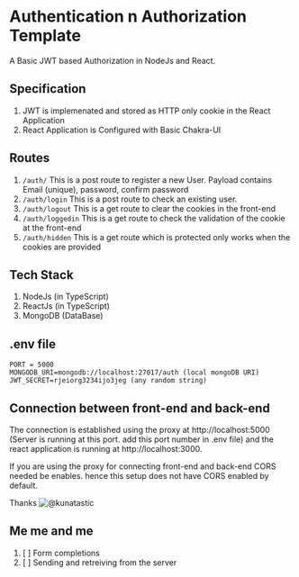 # Authentication n Authorization Template

A Basic JWT based Authorization in NodeJs and React.

## Specification

1. JWT is implemenated and stored as HTTP only cookie in the React Application
2. React Application is Configured with Basic Chakra-UI

## Routes

1. `/auth/` This is a post route to register a new User. Payload contains Email (unique), password, confirm password
2. `/auth/login` This is a post route to check an existing user.
3. `/auth/logout` This is a get route to clear the cookies in the front-end
4. `/auth/loggedin` This is a get route to check the validation of the cookie at the front-end
5. `/auth/hidden` This is a get route which is protected only works when the cookies are provided

## Tech Stack

1. NodeJs (in TypeScript)
2. ReactJs (in TypeScript)
3. MongoDB (DataBase)

## .env file

    PORT = 5000
    MONGODB_URI=mongodb://localhost:27017/auth (local mongoDB URI)
    JWT_SECRET=rjeiorg3234ijo3jeg (any random string)

## Connection between front-end and back-end

The connection is established using the proxy at http://localhost:5000 (Server is running at this port. add this port number in .env file) and the react application is running at http://localhost:3000.

If you are using the proxy for connecting front-end and back-end CORS needed be enables. hence this setup does not have CORS enabled by default.

Thanks ![@kunatastic](https://www.linkedin.com/in/kunal-kumar-jha/)

## Me me and me

1. [ ] Form completions
2. [ ] Sending and retreiving from the server
